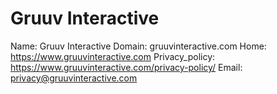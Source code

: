 
# Gruuv Interactive

Name: Gruuv Interactive
Domain: gruuvinteractive.com
Home: https://www.gruuvinteractive.com
Privacy_policy: https://www.gruuvinteractive.com/privacy-policy/
Email: privacy@gruuvinteractive.com

